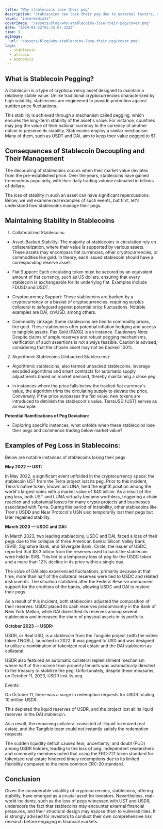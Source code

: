 ```yaml
---
title: "Why stablecoins lose their peg"
description: "Stablecoins can lose their peg due to external factors, such as financial crises or banking issues, which may reduce the backing of the asset. Additionally, algorithmic stablecoins, without collateral backing, are susceptible to risks associated with changes in market demand and supply, leading to fluctuations in their value and a loss of peg."
level: "intermediate"
coverImage: "/assets/blog/why-stablecoins-lose-their-peg/cover.png"
date: "2024-01-22T05:35:07.322Z"
time: 5
ogImage:
  url: "/assets/blog/why-stablecoins-lose-their-peg/cover.png"
tags:
  - stablecoin
  - altcoin
  - economics
---
```


## What is Stablecoin Pegging?

A stablecoin is a type of cryptocurrency asset designed to maintain a relatively stable value. Unlike traditional cryptocurrencies characterized by high volatility, stablecoins are engineered to provide protection against sudden price fluctuations.

This stability is achieved through a mechanism called pegging, which ensures the long-term stability of the asset's value. For instance, countries may peg the value of their national currency to the currency of another nation to preserve its stability. Stablecoins employ a similar mechanism. Many of them, such as USDT and DAI, aim to keep their value pegged to $1.

## Consequences of Stablecoin Decoupling and Their Management

The decoupling of stablecoins occurs when their market value deviates from the pre-established price. Over the years, stablecoins have gained tremendous popularity, with their daily trading volume estimated in billions of dollars.

The loss of stability in such an asset can have significant repercussions. Below, we will examine real examples of such events, but first, let's understand how stablecoins manage their pegs.


## Maintaining Stability in Stablecoins

1. Collateralized Stablecoins:

- Asset-Backed Stability: The majority of stablecoins in circulation rely on collateralization, where their value is supported by various assets. These assets may encompass fiat currencies, other cryptocurrencies, or commodities like gold. In theory, each issued stablecoin should have a corresponding reserve asset.

- Fiat Support: Each circulating token must be secured by an equivalent amount of fiat currency, such as US dollars, ensuring that every stablecoin is exchangeable for its underlying fiat. Examples include FDUSD and USDT.

- Cryptocurrency Support: These stablecoins are backed by a cryptocurrency or a basket of cryptocurrencies, requiring surplus collateral to safeguard against potential price fluctuations. Notable examples are DAI, crvUSD, among others.

- Commodity Linkage: Some stablecoins are tied to commodity prices, like gold. These stablecoins offer potential inflation hedging and access to tangible assets. Pax Gold (PAXG) is an instance.
Cautionary Note: Despite claims of ample reserves and robust pegging mechanisms, verification of such assertions is not always feasible. Caution is advised, considering that the chosen asset may not be backed 100%.

2. Algorithmic Stablecoins (Unbacked Stablecoins):

- Algorithmic stablecoins, also termed unbacked stablecoins, leverage encoded algorithms and smart contracts for automatic supply adjustments based on market demand, thereby maintaining a close peg.

- In instances where the price falls below the tracked fiat currency's value, the algorithm trims the circulating supply to elevate the price. Conversely, if the price surpasses the fiat value, new tokens are introduced to diminish the stablecoin's value. TerraUSD (UST) serves as an example.

**Potential Ramifications of Peg Deviation:**
- Exploring specific instances, what unfolds when these stablecoins lose their pegs and commence trading below market value?

## Examples of Peg Loss in Stablecoins:

Below are notable instances of stablecoins losing their pegs.

**May 2022 — UST:**

In May 2022, a significant event unfolded in the cryptocurrency space: the stablecoin UST from the Terra project lost its peg. Prior to this incident, Terra's native token, known as LUNA, held the eighth position among the world's largest coins with a market value of $40 billion. As a result of the peg loss, both UST and LUNA virtually became worthless, triggering a chain reaction and substantial losses for many crypto projects and businesses associated with Terra. During this period of instability, other stablecoins like Tron's USDD and Near Protocol's USN also temporarily lost their pegs but later regained stability.

**March 2023 — USDC and DAI:**

In March 2023, two leading stablecoins, USDC and DAI, faced a loss of their pegs due to the collapse of three American banks: Silicon Valley Bank (SVB), Signature Bank, and Silvergate Bank. Circle, the issuer of USDC, reported that $3.3 billion from the reserves used to back the stablecoin were held in SVB. This led to a temporary loss of peg for the USDC token and a more than 12% decline in its price within a single day.

The value of DAI also experienced fluctuations, primarily because at that time, more than half of the collateral reserves were tied to USDC and related instruments. The situation stabilized after the Federal Reserve announced support for the creditors of the banks, allowing USDC and DAI to restore their pegs.

As a result of this incident, both stablecoins adjusted the composition of their reserves. USDC placed its cash reserves predominantly in the Bank of New York Mellon, while DAI diversified its reserves among several stablecoins and increased the share of physical assets in its portfolio.

**October 2023 — USDR:**

USDR, or Real USD, is a stablecoin from the Tangible project (with the native token TNGBL), launched in 2022. It was pegged to USD and was designed to utilize a combination of tokenized real estate and the DAI stablecoin as collateral.

USDR also featured an automatic collateral replenishment mechanism where half of the income from property tenants was automatically directed to the treasury to stabilize the peg. Unfortunately, despite these measures, on October 11, 2023, USDR lost its peg.

Events:

On October 11, there was a surge in redemption requests for USDR totaling 10 million USDR.

This depleted the liquid reserves of USDR, and the project lost all its liquid reserves in the DAI stablecoin.

As a result, the remaining collateral consisted of illiquid tokenized real estate, and the Tangible team could not instantly satisfy the redemption requests.

The sudden liquidity deficit caused fear, uncertainty, and doubt (FUD) among USDR holders, leading to the loss of peg. Independent researchers and community members noted that using the ERC-721 token standard for tokenized real estate hindered timely redemptions due to its limited flexibility compared to the more common ERC-20 standard.

## Conclusion

Given the considerable volatility of cryptocurrencies, stablecoins, offering stability, have emerged as a crucial asset for investors. Nevertheless, real-world incidents, such as the loss of pegs witnessed with UST and USDR, underscore the fact that stablecoins may encounter external financial pressures, and their structural design may expose them to vulnerabilities. It is strongly advised for investors to conduct their own comprehensive risk research before engaging in financial markets.

